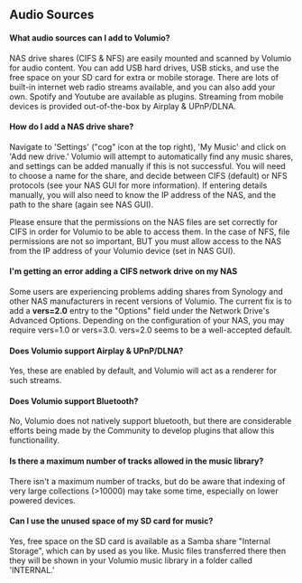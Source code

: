 ## Audio Sources

#### What audio sources can I add to Volumio?

NAS drive shares (CIFS & NFS) are easily mounted and scanned by Volumio for audio content.  You can add USB hard drives, USB sticks, and use the free space on your SD card for extra or mobile storage.  There are lots of built-in internet web radio streams available, and you can also add your own. Spotify and Youtube are available as plugins. Streaming from mobile devices is provided out-of-the-box by Airplay & UPnP/DLNA.

#### How do I add a NAS drive share?

Navigate to 'Settings' ("cog" icon at the top right), 'My Music' and click on 'Add new drive.'  Volumio will attempt to automatically find any music shares, and settings can be added manually if this is not successful.  You will need to choose a name for the share, and decide between CIFS (default) or NFS protocols (see your NAS GUI for more information). If entering details manually, you will also need to know the IP address of the NAS, and the path to the share (again see NAS GUI).

Please ensure that the permissions on the NAS files are set correctly for CIFS in order for Volumio to be able to access them.  In the case of NFS, file permissions are not so important, BUT you must allow access to the NAS from the IP address of your Volumio device (set in NAS GUI).

#### I'm getting an error adding a CIFS network drive on my NAS

Some users are experiencing problems adding shares from Synology and other NAS manufacturers in recent versions of Volumio. The current fix is to add a **vers=2.0** entry to the "Options" field under the Network Drive's Advanced Options. Depending on the configuration of your NAS, you may require vers=1.0 or vers=3.0. vers=2.0 seems to be a well-accepted default.

#### Does Volumio support Airplay & UPnP/DLNA?

Yes, these are enabled by default, and Volumio will act as a renderer for such streams.

#### Does Volumio support Bluetooth?

No, Volumio does not natively support bluetooth, but there are considerable efforts being made by the Community to develop plugins that allow this functionaility.

#### Is there a maximum number of tracks allowed in the music library?

There isn't a maximum number of tracks, but do be aware that indexing of very large collections (>10000) may take some time, especially on lower powered devices.

#### Can I use the unused space of my SD card for music?

Yes, free space on the SD card is available as a Samba share "Internal Storage", which can by used as you like.  Music files transferred there then they will be shown in your Volumio music library in a folder called 'INTERNAL.'
